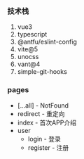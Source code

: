 ### 技术栈

1. vue3
2. typescript
3. @antfu/eslint-config
4. vite@5
5. unocss
6. vant@4
7. simple-git-hooks

### pages

- [...all] - NotFound
- redirect - 重定向
- index - 首次APP介绍
- user
  - login - 登录
  - register - 注册
